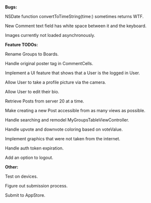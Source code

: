 **Bugs:**

NSDate function convertToTimeString(time:) sometimes returns WTF.

New Comment text field has white space between it and the keyboard.

Images currently not loaded asynchronously.

**Feature TODOs:**

Rename Groups to Boards.

Handle original poster tag in CommentCells.

Implement a UI feature that shows that a User is the logged in User.

Allow User to take a profile picture via the camera.

Allow User to edit their bio.

Retrieve Posts from server 20 at a time.

Make creating a new Post accessible from as many views as possible.

Handle searching and remodel MyGroupsTableViewController.

Handle upvote and downvote coloring based on voteValue.

Implement graphics that were not taken from the internet.

Handle auth token expiration.

Add an option to logout.

**Other:**

Test on devices.

Figure out submission process.

Submit to AppStore.





